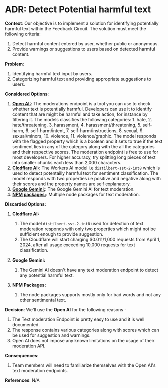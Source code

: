 # ADR: Detect Potential harmful text

**Context**: Our objective is to implement a solution for identifying potentially harmful text within the Feedback Circuit. The solution must meet the following criteria:

1. Detect harmful content entered by user, whether public or anonymous.
2. Provide warnings or suggestions to users based on detected harmful content.

**Problem**:

1. Identifying harmful text input by users.
2. Categorizing harmful text and providing appropriate suggestions to users.

**Considered Options**:

1. **[Open AI:](https://platform.openai.com/docs/guides/moderation)**: The moderations endpoint is a tool you can use to check whether text is potentially harmful. Developers can use it to identify content that are might be harmful and take action, for instance by filtering it.
   The models classifies the following categories: 1. hate, 2. hate/threatening, 3. harassment, 4. harassment/threatening, 5. self-harm, 6. self-harm/intent, 7. self-harm/instructions, 8. sexual, 9. sexual/minors, 10. violence, 11. violence/graphic.
   The model responds with the flagged property which is a boolean and it sets to true if the text sentiment lies in any of the category along with the all the categories and their respective scores.
   The moderation endpoint is free to use for most developers. For higher accuracy, try splitting long pieces of text into smaller chunks each less than 2,000 characters.
2. **[Clodflare AI:](https://developers.cloudflare.com/api/operations/workers-ai-post-run-model)**: The Workers AI model i.e `distilbert-sst-2-int8` which is used to detect potentailly harmful text for sentiment classification. The model responds with two properties i.e positive and negative along with their scores and the property names are self explanatory.
3. **[Google Gemini:](https://ai.google.dev/api/rest/v1/GenerateContentResponse)**: The Google Gemini AI for text moderation.
4. **[NPM packages:](https://www.npmjs.com/package/bad-words)**: Multiple node packages for text moderation.

**Discarded Options:**

1. **Clodflare AI:**

   1. The model `distilbert-sst-2-int8` used for detection of text moderation responds with only two properties which might not be sufficient enough to provide suggestion.
   2. The Cloudflare will start charging $0.011/1,000 requests from April 1, 2024, after all usage exceeding 10,000 requests for text classification.

2. **Google Gemini:**

   1. The Gemini AI doesn't have any text moderation endpoint to detect any potential harmful text.

3. **NPM Packages:**

   1. The node packages supports mostly only for bad words and not any other sentimental text.

**Decision**: We'll use the **Open AI** for the following reasons -

1. The Text moderation Endpoint is pretty easy to use and it is well documented.
2. The response contains various categories along with scores which can be used for suggestion and warnings.
3. Open AI does not impose any known limitations on the usage of their moderation API.

**Consequences**:

1. Team members will need to familiarize themselves with the Open AI's text moderation endpoints.

**References**:
N/A
